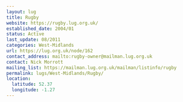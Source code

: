 ```yaml
---
layout: lug
title: Rugby
website: https://rugby.lug.org.uk/
established_date: 2004/01
status: Active
last_update: 08/2011
categories: West-Midlands
url: https://lug.org.uk/node/162
contact_address: mailto:rugby-owner@mailman.lug.org.uk
contact: Nick Morrott
mailing_list: https://mailman.lug.org.uk/mailman/listinfo/rugby
permalink: lugs/West-Midlands/Rugby/
location:
  latitude: 52.37
  longitude: -1.27
---
```

